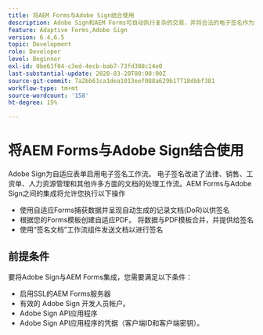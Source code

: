 ```yaml
---
title: 将AEM Forms与Adobe Sign结合使用
description: Adobe Sign和AEM Forms可自动执行复杂的交易，并将合法的电子签名作为无缝数字体验的一部分。
feature: Adaptive Forms,Adobe Sign
version: 6.4,6.5
topic: Development
role: Developer
level: Beginner
exl-id: 0be61f04-c3ed-4ecb-bab7-73fd308c14e0
last-substantial-update: 2020-03-20T00:00:00Z
source-git-commit: 7a2bb61ca1dea1013eef088a629b17718dbbf381
workflow-type: tm+mt
source-wordcount: '158'
ht-degree: 15%

---
```


# 将AEM Forms与Adobe Sign结合使用

Adobe Sign为自适应表单启用电子签名工作流。 电子签名改进了法律、销售、工资单、人力资源管理和其他许多方面的文档的处理工作流。AEM Forms与Adobe Sign之间的集成将允许您执行以下操作

* 使用自适应Forms捕获数据并呈现自动生成的记录文档(DoR)以供签名
* 根据您的Forms模板创建自适应PDF。 将数据与PDF模板合并，并提供给签名
* 使用“签名文档”工作流组件发送文档以进行签名

## 前提条件

要将Adobe Sign与AEM Forms集成，您需要满足以下条件：

* 启用SSL的AEM Forms服务器
* 有效的 Adobe Sign 开发人员帐户。
* Adobe Sign API应用程序
* Adobe Sign API应用程序的凭据（客户端ID和客户端密钥）。
